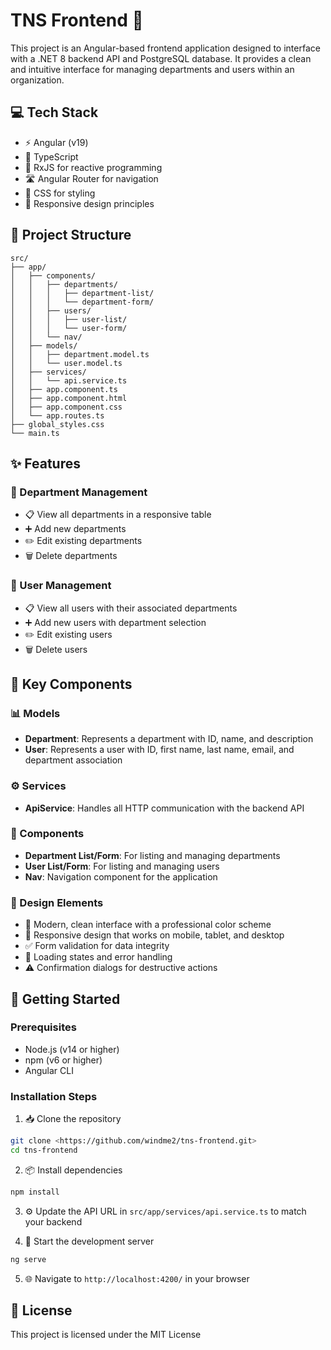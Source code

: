 # TNS Frontend 🚀

This project is an Angular-based frontend application designed to interface with a .NET 8 backend API and PostgreSQL database. It provides a clean and intuitive interface for managing departments and users within an organization.

## 💻 Tech Stack
- ⚡ Angular (v19)
- 📝 TypeScript
- 🔄 RxJS for reactive programming
- 🛣️ Angular Router for navigation
- 🎨 CSS for styling
- 📱 Responsive design principles

## 📁 Project Structure
```
src/
├── app/
│   ├── components/
│   │   ├── departments/
│   │   │   ├── department-list/
│   │   │   └── department-form/
│   │   ├── users/
│   │   │   ├── user-list/
│   │   │   └── user-form/
│   │   └── nav/
│   ├── models/
│   │   ├── department.model.ts
│   │   └── user.model.ts
│   ├── services/
│   │   └── api.service.ts
│   ├── app.component.ts
│   ├── app.component.html
│   ├── app.component.css
│   └── app.routes.ts
├── global_styles.css
└── main.ts
```

## ✨ Features

### 🏢 Department Management
- 📋 View all departments in a responsive table
- ➕ Add new departments
- ✏️ Edit existing departments
- 🗑️ Delete departments

### 👥 User Management
- 📋 View all users with their associated departments
- ➕ Add new users with department selection
- ✏️ Edit existing users
- 🗑️ Delete users

## 🔧 Key Components

### 📊 Models
- **Department**: Represents a department with ID, name, and description
- **User**: Represents a user with ID, first name, last name, email, and department association

### ⚙️ Services
- **ApiService**: Handles all HTTP communication with the backend API

### 🎯 Components
- **Department List/Form**: For listing and managing departments
- **User List/Form**: For listing and managing users
- **Nav**: Navigation component for the application

### 🎨 Design Elements
- 🎯 Modern, clean interface with a professional color scheme
- 📱 Responsive design that works on mobile, tablet, and desktop
- ✅ Form validation for data integrity
- 🔄 Loading states and error handling
- ⚠️ Confirmation dialogs for destructive actions

## 🚀 Getting Started

### Prerequisites
- Node.js (v14 or higher)
- npm (v6 or higher)
- Angular CLI

### Installation Steps
1. 📥 Clone the repository
```bash
git clone <https://github.com/windme2/tns-frontend.git>
cd tns-frontend
```

2. 📦 Install dependencies
```bash
npm install
```

3. ⚙️ Update the API URL in `src/app/services/api.service.ts` to match your backend

4. 🏃 Start the development server
```bash
ng serve
```

5. 🌐 Navigate to `http://localhost:4200/` in your browser

## 📄 License
This project is licensed under the MIT License